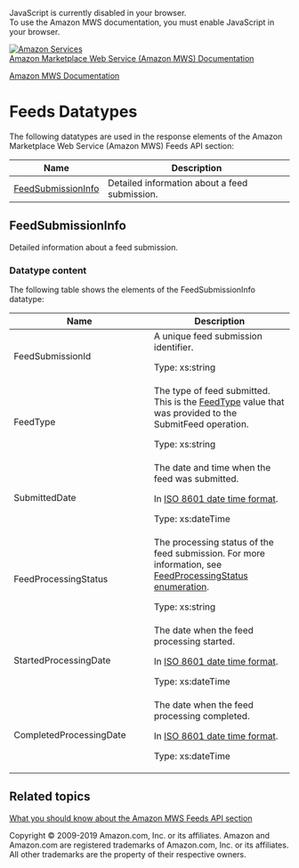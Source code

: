 <div id="MWSDX_noscript">

JavaScript is currently disabled in your browser.  
To use the Amazon MWS documentation, you must enable JavaScript in your
browser.

</div>

<div id="MWSDX_divtop">

[![Amazon
Services](https://images-na.ssl-images-amazon.com/images/G/08/mwsportal/fr_FR/amazonservices.gif
"Amazon Services")](http://services.amazon.fr)  
<span id="MWSDX_titlebar">[Amazon Marketplace Web Service (Amazon MWS)
Documentation](https://developer.amazonservices.fr/gp/mws/docs.html)</span>

</div>

<div id="MWSDX_divbottom">

<div id="MWSDX_divleft">

<div id="MWSDX_toc">

</div>

</div>

<div id="MWSDX_divright">

<div id="MWSDX_content">

<span id="MWSDX_breadcrumbs">[Amazon MWS
Documentation](https://developer.amazonservices.fr/gp/mws/docs.html)</span>

<div id="Feeds_Datatypes" class="nested0">

# Feeds Datatypes

<div class="body">

The following datatypes are used in the response elements of the
<span class="ph">Amazon Marketplace Web Service (Amazon MWS)</span>
<span class="ph">Feeds API section</span>:

<div class="tablenoborder">

| Name                                                                                      | Description                                                           |
| ----------------------------------------------------------------------------------------- | --------------------------------------------------------------------- |
| [FeedSubmissionInfo](#FeedSubmissionInfo "Detailed information about a feed submission.") | <span class="ph">Detailed information about a feed submission.</span> |

</div>

</div>

<div id="FeedSubmissionInfo" class="topic nested1">

## FeedSubmissionInfo

<div class="body">

<span class="ph">Detailed information about a feed submission.</span>

<div class="section">

### Datatype content

The following table shows the elements of the
<span class="keyword parmname">FeedSubmissionInfo</span> datatype:

<div class="tablenoborder">

<table>
<colgroup>
<col style="width: 50%" />
<col style="width: 50%" />
</colgroup>
<thead>
<tr class="header">
<th>Name</th>
<th>Description</th>
</tr>
</thead>
<tbody>
<tr class="odd">
<td><span class="keyword parmname">FeedSubmissionId</span></td>
<td><span class="ph">A unique feed submission identifier.</span>
<p><span class="ph">Type: xs:string</span></p></td>
</tr>
<tr class="even">
<td><span class="keyword parmname">FeedType</span></td>
<td><span class="ph">The type of feed submitted. This is the <a href="../feeds/Feeds_FeedType.md" class="xref">FeedType</a> value that was provided to the <span class="keyword apiname">SubmitFeed</span> operation.</span>
<p><span class="ph">Type: xs:string</span></p></td>
</tr>
<tr class="odd">
<td><span class="keyword parmname">SubmittedDate</span></td>
<td><span class="ph">The date and time when the feed was submitted.</span>
<p>In <span class="ph"><a href="../dev_guide/DG_ISO8601.md" class="xref">ISO 8601 date time format</a></span>.</p>
<p><span class="ph">Type: xs:dateTime</span></p></td>
</tr>
<tr class="even">
<td><span class="keyword parmname">FeedProcessingStatus</span></td>
<td><span class="ph">The processing status of the feed submission. For more information, see <a href="../feeds/Feeds_FeedProcessingStatus.md" class="xref">FeedProcessingStatus enumeration</a>.</span>
<p><span class="ph">Type: xs:string</span></p></td>
</tr>
<tr class="odd">
<td><span class="keyword parmname">StartedProcessingDate</span></td>
<td>The date when the feed processing started.
<p>In <span class="ph"><a href="../dev_guide/DG_ISO8601.md" class="xref">ISO 8601 date time format</a></span>.</p>
<p><span class="ph">Type: xs:dateTime</span></p></td>
</tr>
<tr class="even">
<td><span class="keyword parmname">CompletedProcessingDate</span></td>
<td>The date when the feed processing completed.
<p>In <span class="ph"><a href="../dev_guide/DG_ISO8601.md" class="xref">ISO 8601 date time format</a></span>.</p>
<p><span class="ph">Type: xs:dateTime</span></p></td>
</tr>
</tbody>
</table>

</div>

</div>

</div>

</div>

<div id="RelatedActions" class="topic nested1">

## Related topics

<div class="body">

[What you should know about the Amazon MWS Feeds API
section](../feeds/Feeds_Overview.md)

</div>

</div>

</div>

<div id="MWSDX_footer">

Copyright © 2009-2019 Amazon.com, Inc. or its affiliates. Amazon and
Amazon.com are registered trademarks of Amazon.com, Inc. or its
affiliates. All other trademarks are the property of their respective
owners.

</div>

</div>

</div>

<div style="clear: both;">

</div>

</div>
